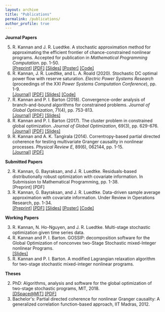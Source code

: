 ```yaml
---
layout: archive
title: "Publications"
permalink: /publications/
author_profile: true
---
```


**Journal Papers**

5. R. Kannan and J. R. Luedtke. A stochastic approximation method for approximating the efficient 
frontier of chance-constrained nonlinear programs. Accepted for publication in *Mathematical Programming Computation*. pp. 1-50. <br/>
<a href = "https://arxiv.org/abs/1812.07066" target="_blank"> [Preprint]</a> <a href = "https://rohitkannan.github.io/papers/KannanLuedtke_MPC_SAforCCP.pdf" target="_blank">[PDF]</a> <a href = "https://rohitkannan.github.io/presentations/Kannan_MACSER18_SAforCCP.pdf" target="_blank">[Slides]</a> <a href = "https://rohitkannan.github.io/presentations/Kannan_ICERM19_SAforCCP.pdf" target="_blank">[Poster]</a> <a href = "https://github.com/rohitkannan/SA-for-CCP" target="_blank">[Code]</a>
4. R. Kannan, J. R. Luedtke, and L. A. Roald (2020). Stochastic DC optimal power flow with reserve saturation. *Electric Power Systems Research* (proceedings of the XXI *Power Systems Computation Conference*), pp. 1-9. <br/>
<a href = "https://www.sciencedirect.com/science/article/pii/S0378779620303709" target="_blank">[Journal]</a> <a href = "https://rohitkannan.github.io/papers/KannanLuedtkeRoald_PSCC_SDCOPF.pdf" target="_blank">[PDF]</a> <a href = "https://rohitkannan.github.io/presentations/Kannan_INFORMS20_SDCOPF.pdf" target="_blank">[Slides]</a> <a href = "https://github.com/rohitkannan/DCOPF-reserve-saturation" target="_blank">[Code]</a>
3. R. Kannan and P. I. Barton (2018). Convergence-order analysis of branch-and-bound algorithms
for constrained problems. *Journal of Global Optimization*, 71(4), pp. 753-813. <br/>
<a href = "https://link.springer.com/article/10.1007/s10898-017-0532-y" target="_blank">[Journal]</a> <a href = "https://rohitkannan.github.io/papers/KannanBarton_JOGO_ConvergenceOrder.pdf" target="_blank">[PDF]</a> <a href = "https://rohitkannan.github.io/presentations/Kannan_ICCOPT16_ConvergenceOrder.pdf" target="_blank">[Slides]</a> 
2. R. Kannan and P. I. Barton (2017). The cluster problem in constrained global optimization. *Journal of Global Optimization*, 69(3), pp. 629-676. <br/>
<a href = "https://link.springer.com/article/10.1007/s10898-017-0531-z" target="_blank">[Journal]</a> <a href = "https://rohitkannan.github.io/papers/KannanBarton_JOGO_ClusterProblem.pdf" target="_blank">[PDF]</a> <a href = "https://rohitkannan.github.io/presentations/Kannan_AIChE16_ClusterProblem.pdf" target="_blank">[Slides]</a>
1. R. Kannan and A. K. Tangirala (2014). Correntropy-based partial directed coherence for testing
multivariate Granger causality in nonlinear processes. *Physical Review E*, 89(6), 062144, pp. 1-15. <br/>
<a href = "https://journals.aps.org/pre/abstract/10.1103/PhysRevE.89.062144" target="_blank"> [Journal]</a> <a href = "https://rohitkannan.github.io/papers/KannanTangirala_PhysRevE_KPDC.pdf" target="_blank">[PDF]</a>

**Submitted Papers**

2. R. Kannan, G. Bayraksan, and J. R. Luedtke. Residuals-based distributionally robust optimization with covariate information. In Submission to Mathematical Programming, pp. 1-38. <br/>
[Preprint] [PDF] 
1. R. Kannan, G. Bayraksan, and J. R. Luedtke. Data-driven sample average approximation with
covariate information. Under Review in Operations Research, pp. 1-34. <br/>
<a href = "http://www.optimization-online.org/DB_HTML/2020/07/7932.html" target="_blank">[Preprint]</a> <a href = "https://rohitkannan.github.io/papers/KannanBayraksanLuedtke_Preprint_DDSAA.pdf" target="_blank">[PDF]</a> <a href = "https://rohitkannan.github.io/presentations/Kannan_INFORMS20_DDSAA.pdf" target="_blank">[Slides]</a> <a href = "https://rohitkannan.github.io/presentations/Kannan_IPAM20_DDSAA.pdf" target="_blank">[Poster]</a> <a href = "https://github.com/rohitkannan/DD-SAA" target="_blank">[Code]</a>


**Working Papers**

3. R. Kannan, N. Ho-Nguyen, and J. R. Luedtke. Multi-stage stochastic optimization given time series data.
2. R. Kannan and P. I. Barton. GOSSIP: decomposition software for the Global Optimization of nonconvex two-Stage Stochastic mixed-Integer nonlinear Programs. <br/>
<a href = "https://rohitkannan.github.io/presentations/Kannan_INFORMS18_GOSSIP.pdf" target="_blank">[Slides]</a>
1. R. Kannan and P. I. Barton. A modified Lagrangian relaxation algorithm for two-stage stochastic mixed-integer nonlinear programs.

**Theses**

2. PhD: Algorithms, analysis and software for the global optimization of two-stage stochastic programs, MIT, 2018. <br/>
<a href = "https://dspace.mit.edu/handle/1721.1/117326" target="_blank">[DSpace@MIT]</a> <a href = "https://rohitkannan.github.io/papers/Kannan_MIT_PhDThesis.pdf" target="_blank">[PDF]</a>
1. Bachelor's: Partial directed coherence for nonlinear Granger causality: A generalized correlation function-based approach, IIT Madras, 2012.
